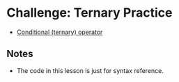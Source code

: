 # Challenge: Ternary Practice
- [Conditional (ternary) operator](https://developer.mozilla.org/en-US/docs/Web/JavaScript/Reference/Operators/Conditional_Operator)

## Notes
- The code in this lesson is just for syntax reference.